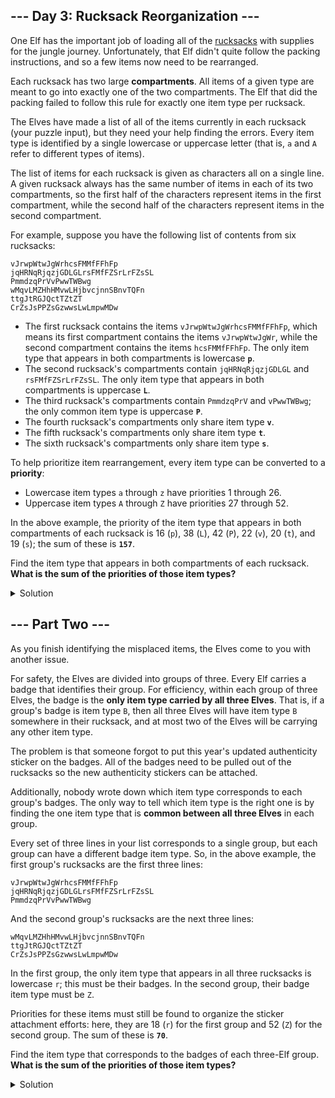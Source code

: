 ## --- Day 3: Rucksack Reorganization ---

One Elf has the important job of loading all of the [rucksacks](https://en.wikipedia.org/wiki/Rucksack) with supplies for the jungle journey. Unfortunately, that Elf didn't quite follow the packing instructions, and so a few items now need to be rearranged.


Each rucksack has two large **compartments**. All items of a given type are meant to go into exactly one of the two compartments. The Elf that did the packing failed to follow this rule for exactly one item type per rucksack.


The Elves have made a list of all of the items currently in each rucksack (your puzzle input), but they need your help finding the errors. Every item type is identified by a single lowercase or uppercase letter (that is, `a` and `A` refer to different types of items).


The list of items for each rucksack is given as characters all on a single line. A given rucksack always has the same number of items in each of its two compartments, so the first half of the characters represent items in the first compartment, while the second half of the characters represent items in the second compartment.


For example, suppose you have the following list of contents from six rucksacks:



```
vJrwpWtwJgWrhcsFMMfFFhFp
jqHRNqRjqzjGDLGLrsFMfFZSrLrFZsSL
PmmdzqPrVvPwwTWBwg
wMqvLMZHhHMvwLHjbvcjnnSBnvTQFn
ttgJtRGJQctTZtZT
CrZsJsPPZsGzwwsLwLmpwMDw
```

- The first rucksack contains the items `vJrwpWtwJgWrhcsFMMfFFhFp`, which means its first compartment contains the items `vJrwpWtwJgWr`, while the second compartment contains the items `hcsFMMfFFhFp`. The only item type that appears in both compartments is lowercase **`p`**.
- The second rucksack's compartments contain `jqHRNqRjqzjGDLGL` and `rsFMfFZSrLrFZsSL`. The only item type that appears in both compartments is uppercase **`L`**.
- The third rucksack's compartments contain `PmmdzqPrV` and `vPwwTWBwg`; the only common item type is uppercase **`P`**.
- The fourth rucksack's compartments only share item type **`v`**.
- The fifth rucksack's compartments only share item type **`t`**.
- The sixth rucksack's compartments only share item type **`s`**.


To help prioritize item rearrangement, every item type can be converted to a **priority**:


- Lowercase item types `a` through `z` have priorities 1 through 26.
- Uppercase item types `A` through `Z` have priorities 27 through 52.


In the above example, the priority of the item type that appears in both compartments of each rucksack is 16 (`p`), 38 (`L`), 42 (`P`), 22 (`v`), 20 (`t`), and 19 (`s`); the sum of these is **`157`**.


Find the item type that appears in both compartments of each rucksack. **What is the sum of the priorities of those item types?**


<details>
    <summary>Solution</summary>

First of all, we have to split the rucksack into its compartments. We can use sets because we are dealing with type of
objects, not objects.

```python
def get_compartments(rucksacks: list) -> list:
    compartments = []
    for line in rucksacks:
        half_length = len(line) // 2
        half1, half2 = line[:half_length], line[half_length:]
        compartments.append((set(half1), set(half2)))

    return compartments
```

Secondly, it's necessary to get the common object. Since we are using sets we can easily accomplish that 
using set intersection.

```python
def get_repeated_items(compartments: list) -> list:
    repeated_items = []
    for half1, half2 in compartments:
        common_item = (half1 & half2).pop()
        repeated_items.append(common_item)

    return repeated_items
```

Lastly, we can simply map each item with its priority using a lambda function.
```python
sum(map(lambda i: calculate_priority(i), repeated_items))
```

To calculate each priority, I use character ordinals.
```python
def calculate_priority(item: str) -> int:
    if item.islower():
        return ord(item) - ord('a') + 1
    return ord(item) - ord('A') + 27
```

The answer is: `7821`.
</details>


## --- Part Two ---

As you finish identifying the misplaced items, the Elves come to you with another issue.


For safety, the Elves are divided into groups of three. Every Elf carries a badge that identifies their group. For efficiency, within each group of three Elves, the badge is the **only item type carried by all three Elves**. That is, if a group's badge is item type `B`, then all three Elves will have item type `B` somewhere in their rucksack, and at most two of the Elves will be carrying any other item type.


The problem is that someone forgot to put this year's updated authenticity sticker on the badges. All of the badges need to be pulled out of the rucksacks so the new authenticity stickers can be attached.


Additionally, nobody wrote down which item type corresponds to each group's badges. The only way to tell which item type is the right one is by finding the one item type that is **common between all three Elves** in each group.


Every set of three lines in your list corresponds to a single group, but each group can have a different badge item type. So, in the above example, the first group's rucksacks are the first three lines:



```
vJrwpWtwJgWrhcsFMMfFFhFp
jqHRNqRjqzjGDLGLrsFMfFZSrLrFZsSL
PmmdzqPrVvPwwTWBwg
```

And the second group's rucksacks are the next three lines:



```
wMqvLMZHhHMvwLHjbvcjnnSBnvTQFn
ttgJtRGJQctTZtZT
CrZsJsPPZsGzwwsLwLmpwMDw
```

In the first group, the only item type that appears in all three rucksacks is lowercase `r`; this must be their badges. In the second group, their badge item type must be `Z`.


Priorities for these items must still be found to organize the sticker attachment efforts: here, they are 18 (`r`) for the first group and 52 (`Z`) for the second group. The sum of these is **`70`**.


Find the item type that corresponds to the badges of each three-Elf group. **What is the sum of the priorities of those item types?**


<details>
    <summary>Solution</summary>


Now we only have to group the elves in threes.

```python
def group_elves(elves_list: list) -> list:
    elves_grouped = []
    for index, elf in enumerate(elves_list):
        if index % 3 == 0:
            elves_grouped.append([])
        elves_grouped[index // 3].append(set(elf))

    return elves_grouped
```

Lastly, it only remains to find the common item in each group, we can use set intersection too.

```python
def get_repeated_items_by_group(groups: list) -> list:
    repeated_items = []
    for group in groups:
        common_item = set.intersection(*group).pop()
        repeated_items.append(common_item)

    return repeated_items
```

What remains is to calculate the priority as before.

The answer is: `2752`.

</details>
